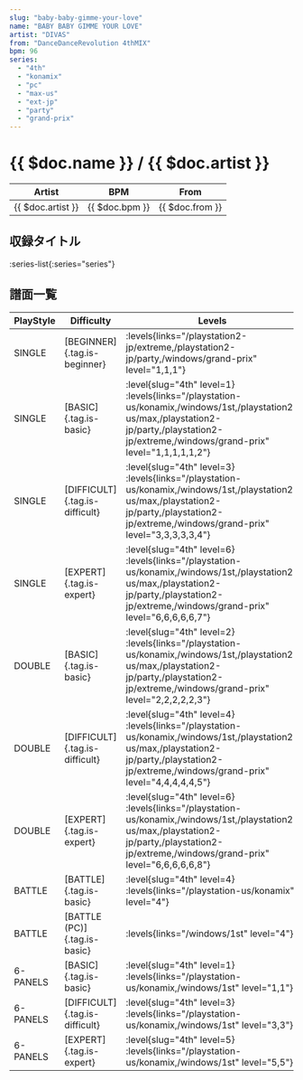```yaml
---
slug: "baby-baby-gimme-your-love"
name: "BABY BABY GIMME YOUR LOVE"
artist: "DIVAS"
from: "DanceDanceRevolution 4thMIX"
bpm: 96
series:
  - "4th"
  - "konamix"
  - "pc"
  - "max-us"
  - "ext-jp"
  - "party"
  - "grand-prix"
---
```


# {{ $doc.name }} / {{ $doc.artist }}

|Artist|BPM|From|
|------|---|----|
|{{ $doc.artist }}|{{ $doc.bpm }}|{{ $doc.from }}|

## 収録タイトル

:series-list{:series="series"}

## 譜面一覧

|PlayStyle|Difficulty|Levels|Notes|Movie|
|---------|----------|------|-----|-----|
|SINGLE|[BEGINNER]{.tag.is-beginner}| :levels{links="/playstation2-jp/extreme,/playstation2-jp/party,/windows/grand-prix" level="1,1,1"}|52/0||
|SINGLE|[BASIC]{.tag.is-basic}|<div class="field is-grouped is-grouped-multiline"> :level{slug="4th" level=1} :levels{links="/playstation-us/konamix,/windows/1st,/playstation2-us/max,/playstation2-jp/party,/playstation2-jp/extreme,/windows/grand-prix" level="1,1,1,1,1,2"}</div>|62/0||
|SINGLE|[DIFFICULT]{.tag.is-difficult}|<div class="field is-grouped is-grouped-multiline"> :level{slug="4th" level=3} :levels{links="/playstation-us/konamix,/windows/1st,/playstation2-us/max,/playstation2-jp/party,/playstation2-jp/extreme,/windows/grand-prix" level="3,3,3,3,3,4"}</div>|110/0||
|SINGLE|[EXPERT]{.tag.is-expert}|<div class="field is-grouped is-grouped-multiline"> :level{slug="4th" level=6} :levels{links="/playstation-us/konamix,/windows/1st,/playstation2-us/max,/playstation2-jp/party,/playstation2-jp/extreme,/windows/grand-prix" level="6,6,6,6,6,7"}</div>|163/0||
|DOUBLE|[BASIC]{.tag.is-basic}|<div class="field is-grouped is-grouped-multiline"> :level{slug="4th" level=2} :levels{links="/playstation-us/konamix,/windows/1st,/playstation2-us/max,/playstation2-jp/party,/playstation2-jp/extreme,/windows/grand-prix" level="2,2,2,2,2,3"}</div>|80/0||
|DOUBLE|[DIFFICULT]{.tag.is-difficult}|<div class="field is-grouped is-grouped-multiline"> :level{slug="4th" level=4} :levels{links="/playstation-us/konamix,/windows/1st,/playstation2-us/max,/playstation2-jp/party,/playstation2-jp/extreme,/windows/grand-prix" level="4,4,4,4,4,5"}</div>|107/0||
|DOUBLE|[EXPERT]{.tag.is-expert}|<div class="field is-grouped is-grouped-multiline"> :level{slug="4th" level=6} :levels{links="/playstation-us/konamix,/windows/1st,/playstation2-us/max,/playstation2-jp/party,/playstation2-jp/extreme,/windows/grand-prix" level="6,6,6,6,6,8"}</div>|176/0||
|BATTLE|[BATTLE]{.tag.is-basic}|<div class="field is-grouped is-grouped-multiline"> :level{slug="4th" level=4} :levels{links="/playstation-us/konamix" level="4"}</div>|||
|BATTLE|[BATTLE (PC)]{.tag.is-basic}| :levels{links="/windows/1st" level="4"}|||
|6-PANELS|[BASIC]{.tag.is-basic}|<div class="field is-grouped is-grouped-multiline"> :level{slug="4th" level=1} :levels{links="/playstation-us/konamix,/windows/1st" level="1,1"}</div>|62/0||
|6-PANELS|[DIFFICULT]{.tag.is-difficult}|<div class="field is-grouped is-grouped-multiline"> :level{slug="4th" level=3} :levels{links="/playstation-us/konamix,/windows/1st" level="3,3"}</div>|97/0||
|6-PANELS|[EXPERT]{.tag.is-expert}|<div class="field is-grouped is-grouped-multiline"> :level{slug="4th" level=5} :levels{links="/playstation-us/konamix,/windows/1st" level="5,5"}</div>|162/0||

